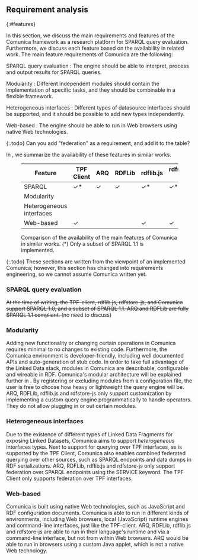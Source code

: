 ## Requirement analysis
{:#features}

In this section, we discuss the main requirements and features of the Comunica framework
as a research platform for SPARQL query evaluation.
Furthermore, we discuss each feature based on the availability in related work.
The main feature requirements of Comunica are the following:

SPARQL query evaluation
: The engine should be able to interpret, process and output results for SPARQL queries.

Modularity
: Different independent modules should contain the implementation of specific tasks, and they should be combinable in a flexible framework.

Heterogeneous interfaces
: Different types of datasource interfaces should be supported, and it should be possible to add new types independently.

Web-based
: The engine should be able to run in Web browsers using native Web technologies.

{:.todo}
Can you add "federation" as a requirement, and add it to the table?

In [](#features-comparison), we summarize the availability of these features in similar works.

<figure id="features-comparison" class="table" markdown="1">

| Feature                  | TPF Client | ARQ | RDFLib | rdflib.js | rdfstore-js | Comunica |
| ------------------------ |------------|-----|--------|-----------|-------------|----------|
| SPARQL                   | ✓*         | ✓   | ✓      | ✓*        | ✓*          | ✓*       |
| Modularity               |            |     |        |           |             | ✓        |
| Heterogeneous interfaces |            |     |        |           |             | ✓        |
| Web-based                | ✓          |     |        | ✓         | ✓           | ✓        |

<figcaption markdown="block">
Comparison of the availability of the main features of Comunica in similar works.
(*) Only a subset of SPARQL 1.1 is implemented.
</figcaption>
</figure>

{:.todo}
These sections are written from the viewpoint of an implemented Comunica;
however, this section has changed into requirements engineering,
so we cannot assume Comunica written yet.

### SPARQL query evaluation
<del class="comment">
At the time of writing, the TPF-client, rdflib.js, rdfstore-js, and Comunica support SPARQL 1.0, and a subset of SPARQL 1.1.
ARQ and RDFLib are fully SPARQL 1.1 compliant.
</del>
<span class="comment" data-author="RV">(no need to discuss)</span>

### Modularity

Adding new functionality or changing certain operations in Comunica requires minimal to no changes to existing code.
Furthermore, the Comunica environment is developer-friendly, including well documented APIs and auto-generation of stub code.
In order to take full advantage of the Linked Data stack, modules in Comunica are describable, configurable and wireable in RDF.
Comunica's modular architecture will be explained further in [](##architecture).
By registering or excluding modules from a configuration file, the user is free to choose how heavy or lightweight the query engine will be.
ARQ, RDFLib, rdflib.js and rdfstore-js only support customization by implementing a custom query engine programmatically to handle operators.
They do not allow plugging in or out certain modules.

### Heterogeneous interfaces

Due to the existence of different types of Linked Data Fragments for exposing Linked Datasets,
Comunica aims to support _heterogeneous_ interfaces types.
Next to support for querying over TPF interfaces, as is supported by the TPF Client,
Comunica also enables combined federated querying over other sources,
such as SPARQL endpoints and data dumps in RDF serializations.
ARQ, RDFLib, rdflib.js and rdfstore-js only support federation over SPARQL endpoints using the SERVICE keyword.
The TPF Client only supports federation over TPF interfaces.

### Web-based

Comunica is built using native Web technologies, such as JavaScript and RDF configuration documents.
Comunica is able to run in different kinds of environments, including Web browsers, local (JavaScript) runtime engines and command-line interfaces,
just like the TPF-client.
ARQ, RDFLib, rdflib.js and rdfstore-js are able to run in their language's runtime and via a command-line interface, but not from within Web browsers.
ARQ would be able to run in browsers using a custom Java applet, which is not a native Web technology.
